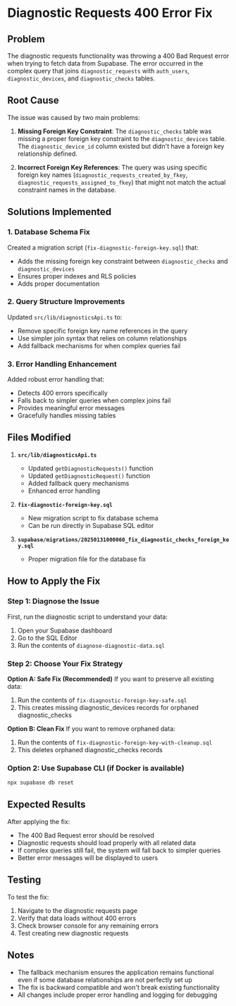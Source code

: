 # Diagnostic Requests 400 Error Fix

## Problem
The diagnostic requests functionality was throwing a 400 Bad Request error when trying to fetch data from Supabase. The error occurred in the complex query that joins `diagnostic_requests` with `auth_users`, `diagnostic_devices`, and `diagnostic_checks` tables.

## Root Cause
The issue was caused by two main problems:

1. **Missing Foreign Key Constraint**: The `diagnostic_checks` table was missing a proper foreign key constraint to the `diagnostic_devices` table. The `diagnostic_device_id` column existed but didn't have a foreign key relationship defined.

2. **Incorrect Foreign Key References**: The query was using specific foreign key names (`diagnostic_requests_created_by_fkey`, `diagnostic_requests_assigned_to_fkey`) that might not match the actual constraint names in the database.

## Solutions Implemented

### 1. Database Schema Fix
Created a migration script (`fix-diagnostic-foreign-key.sql`) that:
- Adds the missing foreign key constraint between `diagnostic_checks` and `diagnostic_devices`
- Ensures proper indexes and RLS policies
- Adds proper documentation

### 2. Query Structure Improvements
Updated `src/lib/diagnosticsApi.ts` to:
- Remove specific foreign key name references in the query
- Use simpler join syntax that relies on column relationships
- Add fallback mechanisms for when complex queries fail

### 3. Error Handling Enhancement
Added robust error handling that:
- Detects 400 errors specifically
- Falls back to simpler queries when complex joins fail
- Provides meaningful error messages
- Gracefully handles missing tables

## Files Modified

1. **`src/lib/diagnosticsApi.ts`**
   - Updated `getDiagnosticRequests()` function
   - Updated `getDiagnosticRequest()` function
   - Added fallback query mechanisms
   - Enhanced error handling

2. **`fix-diagnostic-foreign-key.sql`**
   - New migration script to fix database schema
   - Can be run directly in Supabase SQL editor

3. **`supabase/migrations/20250131000060_fix_diagnostic_checks_foreign_key.sql`**
   - Proper migration file for the database fix

## How to Apply the Fix

### Step 1: Diagnose the Issue
First, run the diagnostic script to understand your data:
1. Open your Supabase dashboard
2. Go to the SQL Editor
3. Run the contents of `diagnose-diagnostic-data.sql`

### Step 2: Choose Your Fix Strategy

**Option A: Safe Fix (Recommended)**
If you want to preserve all existing data:
1. Run the contents of `fix-diagnostic-foreign-key-safe.sql`
2. This creates missing diagnostic_devices records for orphaned diagnostic_checks

**Option B: Clean Fix**
If you want to remove orphaned data:
1. Run the contents of `fix-diagnostic-foreign-key-with-cleanup.sql`
2. This deletes orphaned diagnostic_checks records

### Option 2: Use Supabase CLI (if Docker is available)
```bash
npx supabase db reset
```

## Expected Results
After applying the fix:
- The 400 Bad Request error should be resolved
- Diagnostic requests should load properly with all related data
- If complex queries still fail, the system will fall back to simpler queries
- Better error messages will be displayed to users

## Testing
To test the fix:
1. Navigate to the diagnostic requests page
2. Verify that data loads without 400 errors
3. Check browser console for any remaining errors
4. Test creating new diagnostic requests

## Notes
- The fallback mechanism ensures the application remains functional even if some database relationships are not perfectly set up
- The fix is backward compatible and won't break existing functionality
- All changes include proper error handling and logging for debugging

